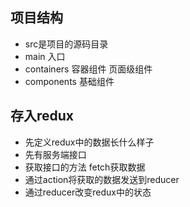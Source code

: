 ## 项目结构
- src是项目的源码目录
- main 入口
- containers 容器组件 页面级组件 
- components 基础组件


## 存入redux
- 先定义redux中的数据长什么样子 
- 先有服务端接口
- 获取接口的方法 fetch获取数据
- 通过action将获取的数据发送到reducer
- 通过reducer改变redux中的状态
